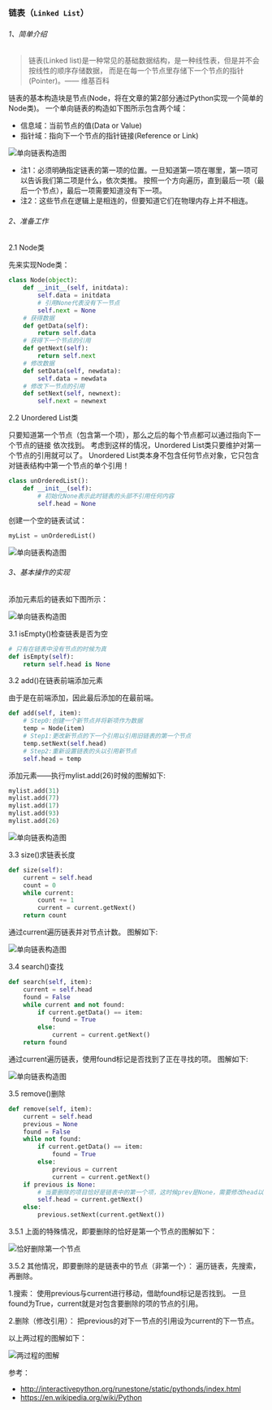 ### 链表（```Linked List```）

###### 1、简单介绍

>链表(Linked list)是一种常见的基础数据结构，是一种线性表，但是并不会按线性的顺序存储数据，
而是在每一个节点里存储下一个节点的指针(Pointer)。—— 维基百科

链表的基本构造块是节点(Node，将在文章的第2部分通过Python实现一个简单的Node类)。
一个单向链表的构造如下图所示包含两个域：
- 信息域：当前节点的值(Data or Value)
- 指针域：指向下一个节点的指针链接(Reference or Link)

![单向链表构造图](linked_list_images/figure_1.png)

- 注1：必须明确指定链表的第一项的位置。一旦知道第一项在哪里，第一项可以告诉我们第二项是什么，依次类推。
按照一个方向遍历，直到最后一项（最后一个节点），最后一项需要知道没有下一项。
- 注2：这些节点在逻辑上是相连的，但要知道它们在物理内存上并不相连。

###### 2、准备工作

2.1 Node类

先来实现Node类：

```python
class Node(object):
    def __init__(self, initdata):
        self.data = initdata
        # 引用None代表没有下一节点
        self.next = None
    # 获得数据
    def getData(self):
        return self.data
    # 获得下一个节点的引用
    def getNext(self):
        return self.next
    # 修改数据
    def setData(self, newdata):
        self.data = newdata
    # 修改下一节点的引用
    def setNext(self, newnext):
        self.next = newnext
```

2.2 Unordered List类

只要知道第一个节点（包含第一个项），那么之后的每个节点都可以通过指向下一个节点的链接 依次找到。
考虑到这样的情况，Unordered List类只要维护对第一个节点的引用就可以了。
Unordered List类本身不包含任何节点对象，它只包含对链表结构中第一个节点的单个引用！

```python
class unOrderedList():
    def __init__(self):
        # 初始化None表示此时链表的头部不引用任何内容
        self.head = None
```

创建一个空的链表试试：

```python
myList = unOrderedList()
```

![单向链表构造图](linked_list_images/figure_2.png)

###### 3、基本操作的实现

添加元素后的链表如下图所示：

![单向链表构造图](linked_list_images/figure_3.png)

3.1 isEmpty()检查链表是否为空

```python
# 只有在链表中没有节点的时候为真
def isEmpty(self):
    return self.head is None
```

3.2 add()在链表前端添加元素

由于是在前端添加，因此最后添加的在最前端。

```python
def add(self, item):
    # Step0:创建一个新节点并将新项作为数据
    temp = Node(item)
    # Step1:更改新节点的下一个引用以引用旧链表的第一个节点
    temp.setNext(self.head)
    # Step2:重新设置链表的头以引用新节点
    self.head = temp
```

添加元素——执行mylist.add(26)时候的图解如下:

```python
mylist.add(31)
mylist.add(77)
mylist.add(17)
mylist.add(93)
mylist.add(26)
```

![单向链表构造图](linked_list_images/figure_4.png)

3.3 size()求链表长度

```python
def size(self):
    current = self.head
    count = 0
    while current:
        count += 1
        current = current.getNext()
    return count
```

通过current遍历链表并对节点计数。
图解如下:

![单向链表构造图](linked_list_images/figure_5.png)

3.4 search()查找

```python
def search(self, item):
    current = self.head
    found = False
    while current and not found:
        if current.getData() == item:
            found = True
        else:
            current = current.getNext()
    return found
```

通过current遍历链表，使用found标记是否找到了正在寻找的项。
图解如下:

![单向链表构造图](linked_list_images/figure_6.png)

3.5 remove()删除

```python
def remove(self, item):
    current = self.head
    previous = None
    found = False
    while not found:
        if current.getData() == item:
            found = True
        else:
            previous = current
            current = current.getNext()
    if previous is None:
        # 当要删除的项目恰好是链表中的第一个项，这时候prev是None，需要修改head以引用current之后的节点
        self.head = current.getNext()
    else:
        previous.setNext(current.getNext())
```

3.5.1 上面的特殊情况，即要删除的恰好是第一个节点的图解如下：

![恰好删除第一个节点](linked_list_images/figure_7.png)

3.5.2 其他情况，即要删除的是链表中的节点（非第一个）：
遍历链表，先搜索，再删除。

1.搜索：
使用previous与current进行移动，借助found标记是否找到。
一旦found为True，current就是对包含要删除的项的节点的引用。

2.删除（修改引用）：
把previous的对下一节点的引用设为current的下一节点。

以上两过程的图解如下：

![两过程的图解](linked_list_images/figure_8.jpg)


参考：

- http://interactivepython.org/runestone/static/pythonds/index.html
- https://en.wikipedia.org/wiki/Python

